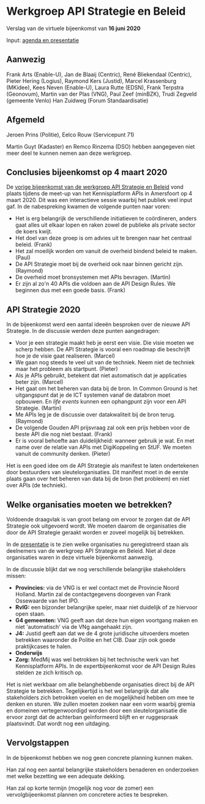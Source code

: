 # Werkgroep API Strategie en Beleid
Verslag van de virtuele bijeenkomst van **16 juni 2020**

Input: [agenda en presentatie](https://github.com/Geonovum/KP-APIs/blob/master/Werkgroep%20Communicatie%20en%20Beleid/Voorbeeld%20presentaties/presentatie-api-strategie-20200616.md)

## Aanwezig
Frank Arts (Enable-U), Jan de Blaaij (Centric), René Bliekendaal (Centric), Pieter Hering (Logius), Raymond Kers (Justid), Marcel Krassenburg (MKidee), Kees Neven (Enable-U), Laura Rutte (EDSN), Frank Terpstra (Geonovum), Martin van der Plas (VNG), Paul Zeef (minBZK), Trudi Zegveld (gemeente Venlo)  Han Zuidweg (Forum Standaardisatie)

## Afgemeld
Jeroen Prins (Politie), Eelco Rouw (Servicepunt 71)

Martin Guyt (Kadaster) en Remco Rinzema (DSO) hebben aangegeven niet meer deel te kunnen nemen aan deze werkgroep.

## Conclusies bijeenkomst op 4 maart 2020
De [vorige bijeenkomst van de werkgroep API Strategie en Beleid](https://github.com/Geonovum/KP-APIs/blob/master/Werkgroep%20Communicatie%20en%20Beleid/Verslagen/verslag-sessie-api-strategie-en-beleid-20200304.md) vond plaats tijdens de meet-up van het Kennisplatform APIs in Amersfoort op 4 maart 2020. Dit was een interactieve sessie waarbij het publiek veel input gaf. In de nabespreking kwamen de volgende punten naar voren:
* Het is erg belangrijk de verschillende initiatieven te coördineren, anders gaat alles uit elkaar lopen en raken zowel de publieke als private sector de koers kwijt.
* Het doel van deze groep is om advies uit te brengen naar het centraal beleid. (Frank)
* Het zal moeilijk worden om vanuit de overheid bindend beleid te maken. (Paul)
* De API Strategie moet bij de overheid ook naar binnen gericht zijn. (Raymond)
* De overheid moet bronsystemen met APIs bevragen. (Martin)
* Er zijn al zo'n 40 APIs die voldoen aan de API Design Rules. We beginnen dus met een goede basis. (Frank)

## API Strategie 2020
In de bijeenkomst werd een aantal ideeën besproken over de nieuwe API Strategie. In de discussie werden deze punten aangedragen:
* Voor je een strategie maakt heb je eerst een visie. Die visie moeten we scherp hebben. De API Strategie is vooral een roadmap die beschrijft hoe je de visie gaat realiseren. (Marcel)
* We gaan nog steeds te veel uit van de techniek. Neem niet de techniek maar het probleem als startpunt. (Pieter)
* Als je APIs gebruikt, betekent dat niet automatisch dat je applicaties beter zijn. (Marcel)
* Het gaat om het beheren van data bij de bron. In Common Ground is het uitgangspunt dat je de ICT systemen vanaf de databron moet opbouwen. En *life events* kunnen een ophangpunt zijn voor een API Strategie. (Martin)
* Me APIs leg je de discussie over datakwaliteit bij de bron terug. (Raymond)
* De volgende Gouden API prijsvraag zal ook een prijs hebben voor de beste API die nog niet bestaat. (Frank)
* Er is vooral behoefte aan duidelijkheid: wanneer gebruik je wat. En met name over de relatie van APIs met DigiKoppeling en StUF. We moeten vanuit de community denken. (Pieter)


Het is een goed idee om de API Strategie als manifest te laten ondertekenen door bestuurders van sleutelorganisaties. Dit manifest moet in de eerste plaats gaan over het beheren van data bij de bron (het probleem) en niet over APIs (de techniek). 

## Welke organisaties moeten we betrekken?
Voldoende draagvlak is van groot belang om ervoor te zorgen dat de API Strategie ook uitgevoerd wordt. We moeten daarom de organisaties die door de API Strategie geraakt worden er zoveel mogelijk bij betrekken.

In de [presentatie](https://github.com/Geonovum/KP-APIs/blob/master/Werkgroep%20Communicatie%20en%20Beleid/Voorbeeld%20presentaties/presentatie-api-strategie-20200616.md#aan-boord) is te zien welke organisaties nu geregistreerd staan als deelnemers van de werkgroep API Strategie en Beleid. Niet al deze organisaties waren in deze virtuele bijeenkomst aanwezig.

In de discussie blijkt dat we nog verschillende belangrijke stakeholders missen:
* **Provincies:** via de VNG is er wel contact met de Provincie Noord Holland. Martin zal de contactgegevens doorgeven van Frank Ossewaarde van het IPO.
* **RvIG:** een bijzonder belangrijke speler, maar niet duidelijk of ze hiervoor open staan.
* **G4 gemeenten:** VNG geeft aan dat deze hun eigen voortgang maken en niet 'automatisch' via de VNg aangehaakt zijn.
* **J4:** Justid geeft aan dat we de 4 grote juridische uitvoerders moeten betrekken waaronder de Politie en het CIB. Daar zijn ook goede praktijkcases te halen.
* **Onderwijs** 
* **Zorg:** MedMij was wel betrokken bij het technische werk van het Kennisplatform APIs. In de expertbijeenkomst voor de API Design Rules stelden ze zich kritisch op.

Het is niet werkbaar om alle belanghebbende organisaties direct bij de API Strategie te betrekken. Tegelijkertijd is het wel belangrijk dat alle stakeholders zich betrokken voelen en de mogelijkheid hebben om mee te denken en sturen. We zullen moeten zoeken naar een vorm waarbij gremia en domeinen vertegenwoordigd worden door een sleutelorganisatie die ervoor zorgt dat de achterban geïnformeerd blijft en er ruggespraak plaatsvindt. Dat wordt nog een uitdaging.

## Vervolgstappen
In de bijeenkomst hebben we nog geen concrete planning kunnen maken.

Han zal nog een aantal belangrijke stakeholders benaderen en onderzoeken met welke bezetting we een adequate dekking.

Han zal op korte termijn (mogelijk nog voor de zomer) een vervolgbijeenkomst plannen om concretere acties te bespreken.
